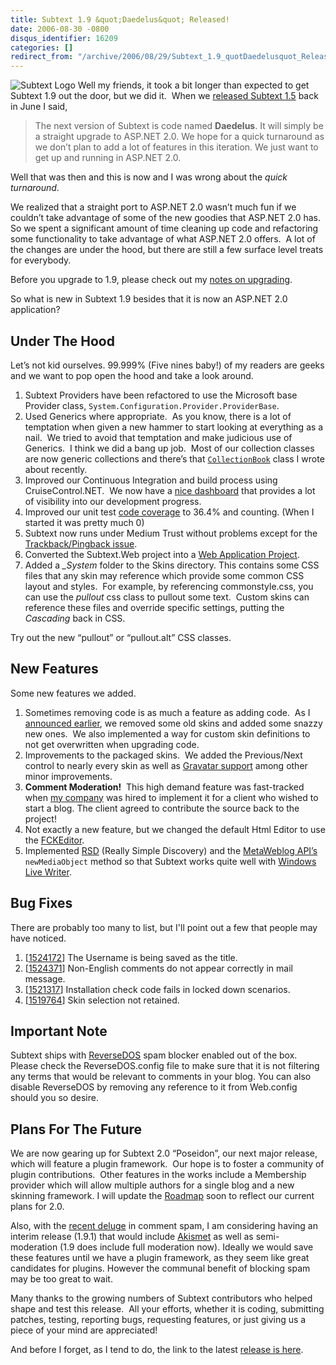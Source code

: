 ```yaml
---
title: Subtext 1.9 &quot;Daedelus&quot; Released!
date: 2006-08-30 -0800
disqus_identifier: 16209
categories: []
redirect_from: "/archive/2006/08/29/Subtext_1.9_quotDaedelusquot_Released.aspx/"
---
```


![Subtext
Logo](https://haacked.com/images/haacked_com/WindowsLiveWriter/Subtext1.9DaedelusReleased_10CAF/SubtextLogo5.png)
Well my friends, it took a bit longer than expected to get Subtext 1.9
out the door, but we did it.  When we [released Subtext
1.5](https://haacked.com/archive/2006/06/07/Subtext1.5NautilusRAndREditionReleased.aspx "Subtext 1.5 announcement") back
in June I said,

> The next version of Subtext is code named **Daedelus**. It will simply
> be a straight upgrade to ASP.NET 2.0. We hope for a quick turnaround
> as we don’t plan to add a lot of features in this iteration. We just
> want to get up and running in ASP.NET 2.0.

Well that was then and this is now and I was wrong about the *quick
turnaround*.

We realized that a straight port to ASP.NET 2.0 wasn’t much fun if we
couldn’t take advantage of some of the new goodies that ASP.NET 2.0
has.  So we spent a significant amount of time cleaning up code and
refactoring some functionality to take advantage of what ASP.NET 2.0
offers.  A lot of the changes are under the hood, but there are still a
few surface level treats for everybody.

Before you upgrade to 1.9, please check out my [notes on
upgrading](https://haacked.com/archive/2006/08/31/Important_Note_On_Upgrading_to_Subtext_1.9.aspx "important note on upgrading Subtext").

So what is new in Subtext 1.9 besides that it is now an ASP.NET 2.0
application?

Under The Hood
--------------

Let’s not kid ourselves. 99.999% (Five nines baby!) of my readers are
geeks and we want to pop open the hood and take a look around.

1.  Subtext Providers have been refactored to use the Microsoft base
    Provider class, `System.Configuration.Provider.ProviderBase`.
2.  Used Generics where appropriate.  As you know, there is a lot of
    temptation when given a new hammer to start looking at everything as
    a nail.  We tried to avoid that temptation and make judicious use of
    Generics.  I think we did a bang up job.  Most of our collection
    classes are now generic collections and there’s
    that [`CollectionBook`](https://haacked.com/archive/2006/08/14/FunIteratingPagedCollectionsWithGenericsAndIterators.aspx "Fun iterating PagedCollections")
    class I wrote about recently.
3.  Improved our Continuous Integration and build process using
    CruiseControl.NET.  We now have a [nice
    dashboard](http://haacked.dyndns.org/ccnet/ "CCNET Dashboard") that
    provides a lot of visibility into our development progress.
4.  Improved our unit test [code
    coverage](https://haacked.com/archive/2004/11/03/CodeCoverageIsNotEnough.aspx "Code Coverage is not enough")
    to 36.4% and counting. (When I started it was pretty much 0)
5.  Subtext now runs under Medium Trust without problems except for the
    [Trackback/Pingback
    issue](https://haacked.com/archive/2006/07/10/MoreOnMediumTrustAndTrackbacks.aspx "Trackbacks in Medium Trust").
6.  Converted the Subtext.Web project into a [Web Application
    Project](http://msdn.microsoft.com/asp.net/reference/infrastructure/wap/default.aspx "Web Application Project").
7.  Added a *\_System* folder to the Skins directory. This contains some
    CSS files that any skin may reference which provide some common CSS
    layout and styles.  For example, by referencing commonstyle.css, you
    can use the *pullout* css class to pullout some text.  Custom skins
    can reference these files and override specific settings, putting
    the *Cascading* back in CSS.

Try out the new “pullout” or “pullout.alt” CSS classes.

New Features
------------

Some new features we added.

1.  Sometimes removing code is as much a feature as adding code.  As I
    [announced
    earlier](https://haacked.com/archive/2006/08/26/Developing_Custom_Skins.aspx "Developing Custom Skins"),
    we removed some old skins and added some snazzy new ones.  We also
    implemented a way for custom skin definitions to not get overwritten
    when upgrading code.
2.  Improvements to the packaged skins.  We added the Previous/Next
    control to nearly every skin as well as [Gravatar
    support](http://subtextproject.com/Home/Docs/Configuration/ConfiguringGravatars/tabid/149/Default.aspx "Configuring Gravatars") among
    other minor improvements.
3.  **Comment Moderation!**  This high demand feature was fast-tracked
    when [my company](http://veloc-it.com/ "My Day Job") was hired to
    implement it for a client who wished to start a blog. The client
    agreed to contribute the source back to the project!
4.  Not exactly a new feature, but we changed the default Html Editor to
    use the [FCKEditor](http://www.fckeditor.net/ "Html Editor").
5.  Implemented
    [RSD](http://cyber.law.harvard.edu/blogs/gems/tech/rsd.html "Really Simple Discovery")
    (Really Simple Discovery) and the [MetaWeblog
    API’s](http://www.xmlrpc.com/metaWeblogApi "RFC") `newMediaObject`
    method so that Subtext works quite well with [Windows Live
    Writer](http://ideas.live.com/programpage.aspx?versionId=4372c8c2-b76f-4d44-aea1-9835b61d8dc1 "WLW Beta Announcement").

Bug Fixes
---------

There are probably too many to list, but I'll point out a few that
people may have noticed.

1.  [[1524172](http://sourceforge.net/tracker/index.php?func=detail&aid=1524172&group_id=137896&atid=739979 "SourceForge")]
    The Username is being saved as the title.
2.  [[1524371](http://sourceforge.net/tracker/index.php?func=detail&aid=1524371&group_id=137896&atid=739979 "SourceForge")]
    Non-English comments do not appear correctly in mail message.
3.  [[1521317](http://sourceforge.net/tracker/index.php?func=detail&aid=1521317&group_id=137896&atid=739979 "SourceForge")]
    Installation check code fails in locked down scenarios.
4.  [[1519764](http://sourceforge.net/tracker/index.php?func=detail&aid=1519764&group_id=137896&atid=739979 "SourceForge")]
    Skin selection not retained.

Important Note
--------------

Subtext ships with
[ReverseDOS](http://www.angrypets.com/tools/rdos/ "Angry Pets ReverseDOS")
spam blocker enabled out of the box. Please check the ReverseDOS.config
file to make sure that it is not filtering any terms that would be
relevant to comments in your blog. You can also disable ReverseDOS by
removing any reference to it from Web.config should you so desire.

Plans For The Future
--------------------

We are now gearing up for Subtext 2.0 “Poseidon”, our next major
release, which will feature a plugin framework.  Our hope is to foster a
community of plugin contributions.  Other features in the works include
a Membership provider which will allow multiple authors for a single
blog and a new skinning framework. I will update the
[Roadmap](http://subtextproject.com/Home/Roadmap/tabid/55/Default.aspx "Subtext Roadmap")
soon to reflect our current plans for 2.0.

Also, with the [recent
deluge](https://haacked.com/archive/2006/08/29/Comment_Spam_Heuristics.aspx "Comment Spam Heuristics")
in comment spam, I am considering having an interim release (1.9.1) that
would include [Akismet](http://akismet.com/ "Akismet") as well as
semi-moderation (1.9 does include full moderation now). Ideally we would
save these features until we have a plugin framework, as they seem like
great candidates for plugins. However the communal benefit of blocking
spam may be too great to wait.

Many thanks to the growing numbers of Subtext contributors who helped
shape and test this release.  All your efforts, whether it is coding,
submitting patches, testing, reporting bugs, requesting features, or
just giving us a piece of your mind are appreciated!

And before I forget, as I tend to do, the link to the latest [release is
here](http://sourceforge.net/project/showfiles.php?group_id=137896 "Subtext 1.9 Release").

